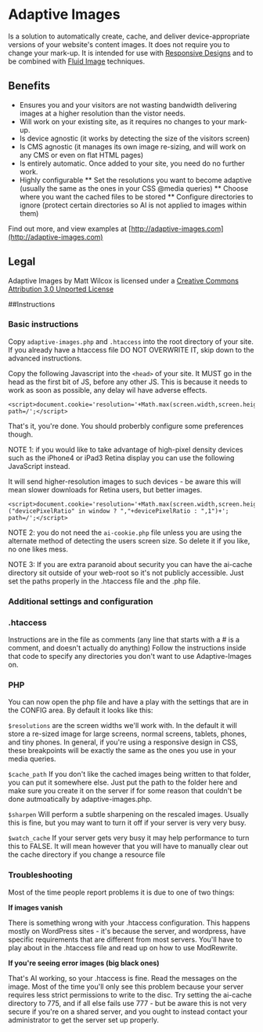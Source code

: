 # Adaptive Images

Is a solution to automatically create, cache, and deliver device-appropriate versions of your website's content images. It does not require you to change your mark-up. It is intended for use with [Responsive Designs](http://www.abookapart.com/products/responsive-web-design) and to be combined with [Fluid Image](http://unstoppablerobotninja.com/entry/fluid-images/) techniques.

## Benefits

* Ensures you and your visitors are not wasting bandwidth delivering images at a higher resolution than the vistor needs.
* Will work on your existing site, as it requires no changes to your mark-up.
* Is device agnostic (it works by detecting the size of the visitors screen)
* Is CMS agnostic (it manages its own image re-sizing, and will work on any CMS or even on flat HTML pages)
* Is entirely automatic. Once added to your site, you need do no further work.
* Highly configurable
** Set the resolutions you want to become adaptive (usually the same as the ones in your CSS @media queries)
** Choose where you want the cached files to be stored
** Configure directories to ignore (protect certain directories so AI is not applied to images within them)

Find out more, and view examples at [http://adaptive-images.com](http://adaptive-images.com)

## Legal

Adaptive Images by Matt Wilcox is licensed under a [Creative Commons Attribution 3.0 Unported License](http://creativecommons.org/licenses/by/3.0/)

##Instructions

### Basic instructions

Copy `adaptive-images.php` and `.htaccess` into the root directory of your site. If you already have a htaccess file DO NOT OVERWRITE IT, skip down to the advanced instructions.

Copy the following Javascript into the `<head>` of your site. It MUST go in the head as the first bit of JS, before any other JS. This is because it needs to work as soon as possible, any delay wil have adverse effects.

    <script>document.cookie='resolution='+Math.max(screen.width,screen.height)+'; path=/';</script>

That's it, you're done. You should proberbly configure some preferences though.

NOTE 1: if you would like to take advantage of high-pixel density devices such as the iPhone4 or iPad3 Retina display you can use the following JavaScript instead.

It will send higher-resolution images to such devices - be aware this will mean slower downloads for Retina users, but better images.

    <script>document.cookie='resolution='+Math.max(screen.width,screen.height)+("devicePixelRatio" in window ? ","+devicePixelRatio : ",1")+'; path=/';</script>

NOTE 2: you do not need the `ai-cookie.php` file unless you are using the alternate method of detecting the users screen size. So delete it if you like, no one likes mess.

NOTE 3: If you are extra paranoid about security you can have the ai-cache directory sit outside of your web-root so it's not publicly accessible. Just set the paths properly in the .htaccess file and the .php file.

### Additional settings and configuration

### .htaccess
Instructions are in the file as comments (any line that starts with a # is a comment, and doesn't actually do anything)
Follow the instructions inside that code to specify any directories you don't want to use Adaptive-Images on.

### PHP
You can now open the php file and have a play with the settings that are in the CONFIG area. By default it looks like this:

`$resolutions` are the screen widths we'll work with. In the default it will store a re-sized image for large screens, normal screens, tablets, phones, and tiny phones.
In general, if you're using a responsive design in CSS, these breakpoints will be exactly the same as the ones you use in your media queries.

`$cache_path` If you don't like the cached images being written to that folder, you can put it somewhere else. Just put the path to the folder here and make sure you create it on the server if for some reason that couldn't be done autmoatically by adaptive-images.php.

`$sharpen` Will perform a subtle sharpening on the rescaled images. Usually this is fine, but you may want to turn it off if your server is very very busy.

`$watch_cache` If your server gets very busy it may help performance to turn this to FALSE. It will mean however that you will have to manually clear out the cache directory if you change a resource file


### Troubleshooting

Most of the time people report problems it is due to one of two things:

**If images vanish**

There is something wrong with your .htaccess configuration. This happens mostly on WordPress sites - it's because the server, and wordpress, have specific requirements that are different from most servers. You'll have to play about in the .htaccess file and read up on how to use ModRewrite.

**If you're seeing error images (big black ones)**

That's AI working, so your .htaccess is fine. Read the messages on the image. Most of the time you'll only see this problem because your server requires less strict permissions to write to the disc. Try setting the ai-cache directory to 775, and if all else fails use 777 - but be aware this is not very secure if you're on a shared server, and you ought to instead contact your administrator to get the server set up properly.
